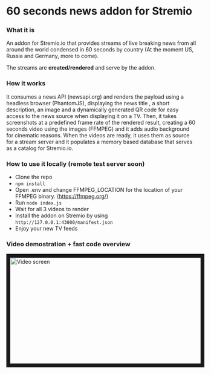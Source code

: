 # 60 seconds news addon for Stremio

### What it is
An addon for Stremio.io that provides streams of live breaking news from all around the world condensed in 60 seconds
by country (At the moment US, Russia and Germany, more to come).

The streams are **created/rendered** and serve by the addon.

### How it works
It consumes a news API (newsapi.org) and renders the payload using a headless browser (PhantomJS), displaying the news title
, a short description, an image and a dynamically generated QR code for easy access to the news source when displaying
it on a TV. Then, it takes screenshots at a predefined frame rate of the rendered result, creating a 60 seconds
video using the images (FFMPEG) and it adds audio background for cinematic reasons. When the videos are ready, it uses
them as source for a stream server and it populates a memory based database that serves as a catalog for Stremio.io.

### How to use it locally (remote test server soon)

- Clone the repo
- `npm install`
- Open .env and change FFMPEG_LOCATION for the location of your FFMPEG binary. (https://ffmpeg.org/)
- Run `node index.js`
- Wait for all 3 videos to render
- Install the addon on Stremio by using `http://127.0.0.1:43000/manifest.json`
- Enjoy your new TV feeds

### Video demostration + fast code overview

<a href="http://www.youtube.com/watch?feature=player_embedded&v=tPwa-Rtl44o" target="_blank">
    <img src="http://img.youtube.com/vi/tPwa-Rtl44o/0.jpg" alt="Video screen" width="520" height="280" border="10"/>
</a>
